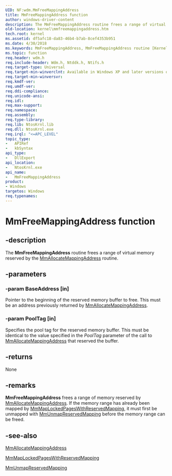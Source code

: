 ```yaml
---
UID: NF:wdm.MmFreeMappingAddress
title: MmFreeMappingAddress function
author: windows-driver-content
description: The MmFreeMappingAddress routine frees a range of virtual memory reserved by the MmAllocateMappingAddress routine.
old-location: kernel\mmfreemappingaddress.htm
tech.root: kernel
ms.assetid: df5afc18-da83-46b4-b7ab-8cef4353b951
ms.date: 4/30/2018
ms.keywords: MmFreeMappingAddress, MmFreeMappingAddress routine [Kernel-Mode Driver Architecture], k106_fa09359d-0552-429a-b3af-048f03ea7a15.xml, kernel.mmfreemappingaddress, wdm/MmFreeMappingAddress
ms.topic: function
req.header: wdm.h
req.include-header: Wdm.h, Ntddk.h, Ntifs.h
req.target-type: Universal
req.target-min-winverclnt: Available in Windows XP and later versions of Windows.
req.target-min-winversvr: 
req.kmdf-ver: 
req.umdf-ver: 
req.ddi-compliance: 
req.unicode-ansi: 
req.idl: 
req.max-support: 
req.namespace: 
req.assembly: 
req.type-library: 
req.lib: NtosKrnl.lib
req.dll: NtosKrnl.exe
req.irql: "<=APC_LEVEL"
topic_type:
-	APIRef
-	kbSyntax
api_type:
-	DllExport
api_location:
-	NtosKrnl.exe
api_name:
-	MmFreeMappingAddress
product:
- Windows
targetos: Windows
req.typenames: 
---
```


# MmFreeMappingAddress function


## -description


The <b>MmFreeMappingAddress</b> routine frees a range of virtual memory reserved by the <a href="https://msdn.microsoft.com/library/windows/hardware/ff554475">MmAllocateMappingAddress</a> routine. 


## -parameters




### -param BaseAddress [in]

Pointer to the beginning of the reserved memory buffer to free. This must be an address previously returned by <a href="https://msdn.microsoft.com/library/windows/hardware/ff554475">MmAllocateMappingAddress</a>.


### -param PoolTag [in]

Specifies the pool tag for the reserved memory buffer. This must be identical to the value specified in the <i>PoolTag</i> parameter of the call to <a href="https://msdn.microsoft.com/library/windows/hardware/ff554475">MmAllocateMappingAddress</a> that reserved the buffer. 


## -returns



None




## -remarks



<b>MmFreeMappingAddress</b> frees a range of memory reserved by <a href="https://msdn.microsoft.com/library/windows/hardware/ff554475">MmAllocateMappingAddress</a>. If the memory range has already been mapped by <a href="https://msdn.microsoft.com/library/windows/hardware/ff554640">MmMapLockedPagesWithReservedMapping</a>, it must first be unmapped with <a href="https://msdn.microsoft.com/library/windows/hardware/ff556392">MmUnmapReservedMapping</a> before the memory range can be freed. 




## -see-also




<a href="https://msdn.microsoft.com/library/windows/hardware/ff554475">MmAllocateMappingAddress</a>



<a href="https://msdn.microsoft.com/library/windows/hardware/ff554640">MmMapLockedPagesWithReservedMapping</a>



<a href="https://msdn.microsoft.com/library/windows/hardware/ff556392">MmUnmapReservedMapping</a>
 

 

